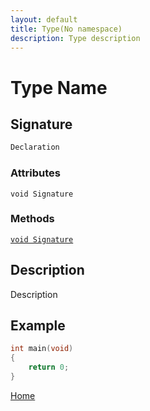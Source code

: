 ```yaml
---
layout: default
title: Type(No namespace)
description: Type description
---
```


# Type Name

## Signature

```c++
Declaration
```

### Attributes

`void Signature`

### Methods

[`void Signature`]()

## Description

Description


## Example

```c++
int main(void)
{
    return 0;
}
```

[Home](https://developergy.github.io/math3d/)